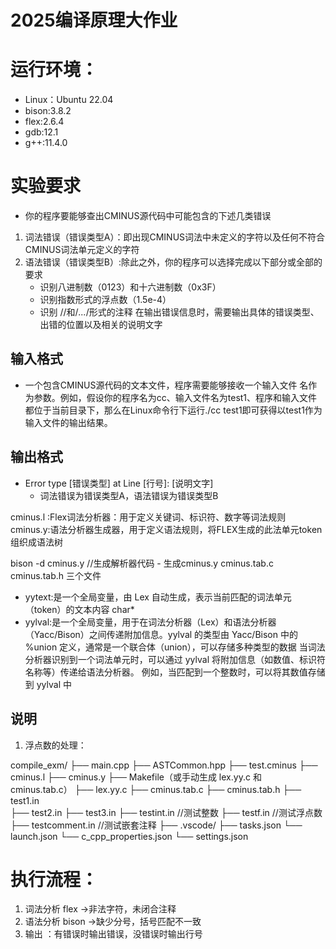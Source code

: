 # 2025编译原理大作业

# 运行环境：
- Linux：Ubuntu 22.04
- bison:3.8.2
- flex:2.6.4
- gdb:12.1
- g++:11.4.0

# 实验要求
- 你的程序要能够查出CMINUS源代码中可能包含的下述几类错误
1. 词法错误（错误类型A）：即出现CMINUS词法中未定义的字符以及任何不符合
CMINUS词法单元定义的字符
2. 语法错误（错误类型B）:除此之外，你的程序可以选择完成以下部分或全部的要求
    - 识别八进制数（0123）和十六进制数（0x3F）
    - 识别指数形式的浮点数（1.5e-4）
    - 识别 //和/*...*/形式的注释
    在输出错误信息时，需要输出具体的错误类型、出错的位置以及相关的说明文字

## 输入格式
- 一个包含CMINUS源代码的文本文件，程序需要能够接收一个输入文件
名作为参数。例如，假设你的程序名为cc、输入文件名为test1、程序和输入文件都位于当前目录下，那么在Linux命令行下运行./cc test1即可获得以test1作为输入文件的输出结果。

## 输出格式
- Error type [错误类型] at Line [行号]: [说明文字]
    - 词法错误为错误类型A，语法错误为错误类型B


cminus.l :Flex词法分析器：用于定义关键词、标识符、数字等词法规则
cminus.y:语法分析器生成器，用于定义语法规则，将FLEX生成的此法单元token组织成语法树

 bison -d cminus.y  //生成解析器代码
    - 生成cminus.y cminus.tab.c cminus.tab.h 三个文件

- yytext:是一个全局变量，由 Lex 自动生成，表示当前匹配的词法单元（token）的文本内容  char*
- yylval:是一个全局变量，用于在词法分析器（Lex）和语法分析器（Yacc/Bison）之间传递附加信息。yylval 的类型由 Yacc/Bison 中的 %union 定义，通常是一个联合体（union），可以存储多种类型的数据
    当词法分析器识别到一个词法单元时，可以通过 yylval 将附加信息（如数值、标识符名称等）传递给语法分析器。
    例如，当匹配到一个整数时，可以将其数值存储到 yylval 中

## 说明
1. 浮点数的处理：



compile_exm/
├── main.cpp
├── ASTCommon.hpp
├── test.cminus
├── cminus.l
├── cminus.y
├── Makefile（或手动生成 lex.yy.c 和 cminus.tab.c）
├── lex.yy.c
├── cminus.tab.c
├── cminus.tab.h
├── test1.in  
├── test2.in
├── test3.in 
├── testint.in //测试整数
├── testf.in  //测试浮点数
├── testcomment.in  //测试嵌套注释
├── .vscode/
    ├── tasks.json
    └── launch.json
    └── c_cpp_properties.json
    └── settings.json

# 执行流程：
1. 词法分析 flex ->非法字符，未闭合注释
2. 语法分析 bison ->缺少分号，括号匹配不一致
3. 输出 ：有错误时输出错误，没错误时输出行号
